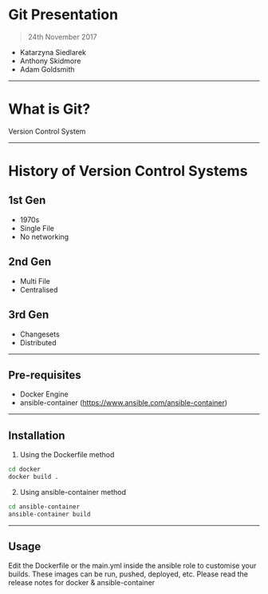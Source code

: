 # Git Presentation
> 24th November 2017

* Katarzyna Siedlarek
* Anthony Skidmore
* Adam Goldsmith

---

# What is Git?

Version Control System

---

# History of Version Control Systems

## 1st Gen
* 1970s
* Single File
* No networking

## 2nd Gen
* Multi File
* Centralised

## 3rd Gen
* Changesets
* Distributed

---

## Pre-requisites

* Docker Engine
* ansible-container (https://www.ansible.com/ansible-container)

---

## Installation

1. Using the Dockerfile method

```sh
cd docker
docker build .
```

2. Using ansible-container method

```sh
cd ansible-container
ansible-container build
```

---

## Usage

Edit the Dockerfile or the main.yml inside the ansible role to customise your builds. These images can be run, pushed, deployed, etc. Please read the release notes for docker & ansible-container


